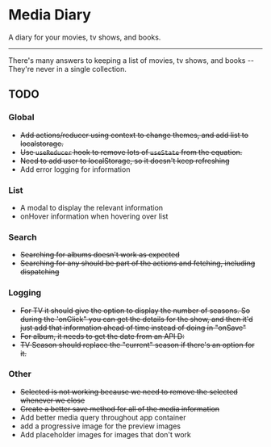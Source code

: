 # Media Diary

A diary for your movies, tv shows, and books.

---

There's many answers to keeping a list of movies, tv shows, and books -- They're never in a
single collection.

## TODO

### Global

- ~~Add actions/reducer using context to change themes, and add list to localstorage.~~
- ~~Use `useReducer` hook to remove lots of `useState` from the equation.~~
- ~~Need to add user to localStorage, so it doesn't keep refreshing~~
- Add error logging for information

### List

- A modal to display the relevant information
- onHover information when hovering over list

### Search

- ~~Searching for albums doesn't work as expected~~
- ~~Searching for any should be part of the actions and fetching, including dispatching~~

### Logging

- ~~For TV it should give the option to display the number of seasons. So during the 'onClick" you can
  get the details for the show, and then it'd just add that information ahead of time instead
  of doing in "onSave"~~
- ~~For album, it needs to get the date from an API D:~~
- ~~TV Season should replace the "current" season if there's an option for it.~~

### Other

- ~~Selected is not working because we need to remove the selected whenever we close~~
- ~~Create a better save method for all of the media information~~
- Add better media query throughout app container
- add a progressive image for the preview images
- Add placeholder images for images that don't work
